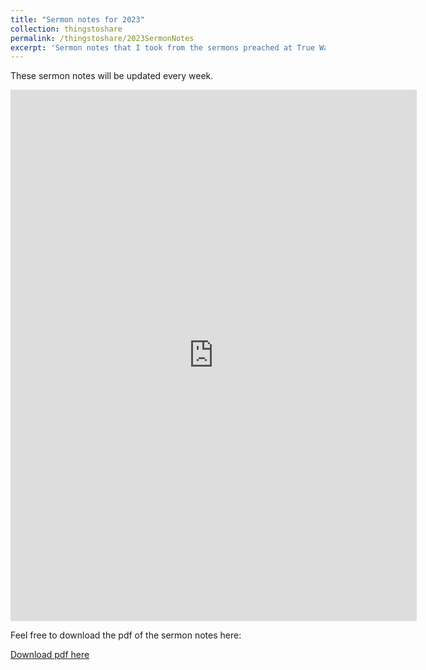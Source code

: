 ```yaml
---
title: "Sermon notes for 2023"
collection: thingstoshare 
permalink: /thingstoshare/2023SermonNotes
excerpt: 'Sermon notes that I took from the sermons preached at True Way Presbyterian Church in 2023'
---
```


These sermon notes will be updated every week.

<embed src="https://drive.google.com/viewerng/
viewer?embedded=true&url=https://github.com/KianHwee-Lim/Sermon-notes/raw/main/2023-sermon-notes/sermonNotes2023.pdf" width="650" height="850">

Feel free to download the pdf of the sermon notes here:

[Download pdf here](https://github.com/KianHwee-Lim/Sermon-notes/raw/main/2023-sermon-notes/sermonNotes2023.pdf)

